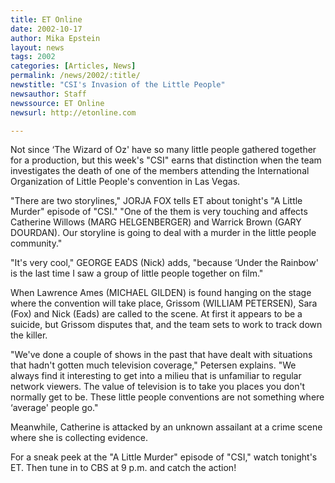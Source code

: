 ```yaml
---
title: ET Online
date: 2002-10-17
author: Mika Epstein
layout: news
tags: 2002
categories: [Articles, News]
permalink: /news/2002/:title/
newstitle: "CSI's Invasion of the Little People"
newsauthor: Staff  
newssource: ET Online  
newsurl: http://etonline.com  

---
```


Not since &#8216;The Wizard of Oz' have so many little people gathered together for a production, but this week's "CSI" earns that distinction when the team investigates the death of one of the members attending the International Organization of Little People's convention in Las Vegas. 

"There are two storylines," JORJA FOX tells ET about tonight's "A Little Murder" episode of "CSI." "One of the them is very touching and affects Catherine Willows (MARG HELGENBERGER) and Warrick Brown (GARY DOURDAN). Our storyline is going to deal with a murder in the little people community." 

"It's very cool," GEORGE EADS (Nick) adds, "because &#8216;Under the Rainbow' is the last time I saw a group of little people together on film." 

When Lawrence Ames (MICHAEL GILDEN) is found hanging on the stage where the convention will take place, Grissom (WILLIAM PETERSEN), Sara (Fox) and Nick (Eads) are called to the scene. At first it appears to be a suicide, but Grissom disputes that, and the team sets to work to track down the killer. 

"We've done a couple of shows in the past that have dealt with situations that hadn't gotten much television coverage," Petersen explains. "We always find it interesting to get into a milieu that is unfamiliar to regular network viewers. The value of television is to take you places you don't normally get to be. These little people conventions are not something where &#8216;average' people go." 

Meanwhile, Catherine is attacked by an unknown assailant at a crime scene where she is collecting evidence. 

For a sneak peek at the "A Little Murder" episode of "CSI," watch tonight's ET. Then tune in to CBS at 9 p.m. and catch the action!  
